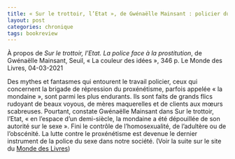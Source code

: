 ```yaml
---
title: « Sur le trottoir, l’Etat », de Gwénaëlle Mainsant : policier du sexe, un travail « émotionnel »
layout: post
categories: chronique
tags: bookreview
---
```


À propos de <i>Sur le trottoir, l’Etat. La police face à la prostitution</i>, de Gwénaëlle Mainsant, Seuil, « La couleur des idées », 346 p.
Le Monde des Livres, 04-03-2021

Des mythes et fantasmes qui entourent le travail policier, ceux qui concernent la brigade de répression du proxénétisme, parfois appelée « la mondaine », sont parmi les plus endurants. Ils sont faits de grands flics rudoyant de beaux voyous, de mères maquerelles et de clients aux mœurs scabreuses. Pourtant, constate Gwénaëlle Mainsant dans Sur le trottoir, l’Etat, « en l’espace d’un demi-siècle, la mondaine a été dépouillée de son autorité sur le sexe ». Fini le contrôle de l’homosexualité, de l’adultère ou de l’obscénité. La lutte contre le proxénétisme est devenue le dernier instrument de la police du sexe dans notre société.
(Voir la suite sur le site du [Monde des Livres](https://www.lemonde.fr/livres/article/2021/03/04/sur-le-trottoir-l-etat-de-gwenaelle-mainsant-policier-du-sexe-un-travail-emotionnel_6071986_3260.html))
